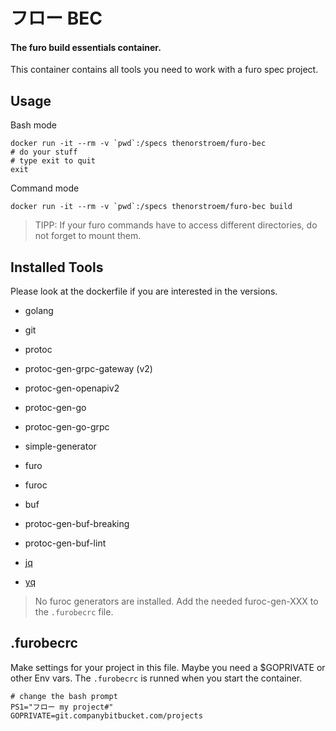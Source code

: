 # フロー BEC

#### The furo build essentials container.

This container contains all tools you need to work with a furo spec project. 

## Usage
Bash mode

    docker run -it --rm -v `pwd`:/specs thenorstroem/furo-bec
    # do your stuff
    # type exit to quit
    exit

Command mode

    docker run -it --rm -v `pwd`:/specs thenorstroem/furo-bec build


> TIPP: If your furo commands have to access different directories, do not forget to mount them.


## Installed Tools
Please look at the dockerfile if you are interested in the versions.

- golang
- git
- protoc
- protoc-gen-grpc-gateway (v2)
- protoc-gen-openapiv2
- protoc-gen-go
- protoc-gen-go-grpc
- simple-generator
- furo
- furoc
- buf
- protoc-gen-buf-breaking
- protoc-gen-buf-lint

- [jq](https://stedolan.github.io/jq/)
- [yq](https://mikefarah.gitbook.io/yq/commands/read)

> No furoc generators are installed. Add the needed furoc-gen-XXX to the `.furobecrc` file.

## .furobecrc
Make settings for your project in this file. Maybe you need a $GOPRIVATE or other Env vars.
The `.furobecrc` is runned when you start the container.

    # change the bash prompt
    PS1="フロー my project#"
    GOPRIVATE=git.companybitbucket.com/projects

 